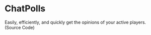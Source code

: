 # ChatPolls
Easily, efficiently, and quickly get the opinions of your active players. (Source Code)
